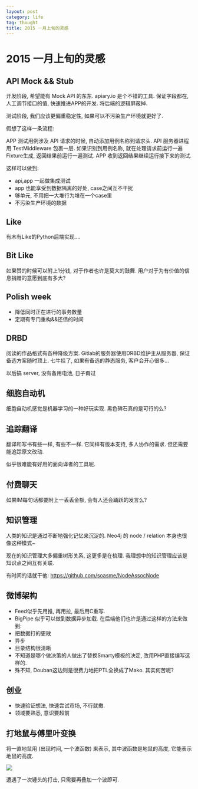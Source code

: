 ```yaml
---
layout: post
category: life
tag: thought
title: 2015 一月上旬的灵感
---
```


# 2015 一月上旬的灵感


## API Mock && Stub

开发阶段, 希望能有 Mock API 的东东.
apiary.io 是个不错的工具.
保证字段都在, 人工调节接口的值, 快速推进APP的开发. 将后端的逻辑屏蔽掉.

测试阶段, 我们应该更偏重稳定性, 如果可以不污染生产环境就更好了.

假想了这样一条流程:

APP 测试用例涉及 API 请求的时候, 自动添加用例名称到请求头.
API 服务器进程用 TestMiddleware 包裹一层.
如果识别到用例名称, 就在处理请求前运行一遍Fixture生成, 返回结果前运行一遍测试.
APP 收到返回结果继续运行接下来的测试.

这样可以做到:

* api,app 一起做集成测试
* app 也能享受到数据隔离的好处, case之间互不干扰
* 够单元, 不用把一大堆行为堆在一个case里
* 不污染生产环境的数据

## Like

有木有Like的Python后端实现....

## Bit Like

如果赞的时候可以附上1分钱, 对于作者也许是莫大的鼓舞.
用户对于为有价值的信息捐赠的意愿到底有多大?

## Polish week

* 降低同时正在进行的事务数量
* 定期有专门重构&&还债的时间

## DRBD

阅读的作品格式有各种降级方案.
Gitlab的服务器使用DRBD维护主从服务器, 保证备选方案随时顶上.
七牛挂了, 如果有备选的静态服务, 客户会开心很多...

以后搞 server, 没有备用电池, 日子甭过

## 细胞自动机

细胞自动机感觉是机器学习的一种好玩实现.
黑色碑石真的是可行的么?

## 追踪翻译

翻译和写书有些一样, 有些不一样.
它同样有版本支持, 多人协作的需求.
但还需要能追踪原文改动.

似乎很难能有好用的面向译者的工具呢.

## 付费聊天

如果IM每句话都要附上一丢丢金额, 会有人还会踊跃的发言么?

## 知识管理

人类的知识是通过不断地强化记忆来沉淀的.
Neo4j 的 node / relation 本身也很像这种模式~

现在的知识管理大多偏重树形关系, 这更多是在梳理.
我理想中的知识管理应该是知识点之间互有关联.

有时间的话就干他: https://github.com/soasme/NodeAssocNode

## 微博架构

* Feed似乎先用推, 再用拉, 最后用C重写.
* BigPipe 似乎可以做到数据异步加载. 在后端他们也许是通过这样的方法来做到:
 * 把数据打的更散
 * 异步
* 目录结构很清晰
* 不知道是哪个做决策的人做出了替换Smarty模板的决定, 改用PHP直接编写这样的.
 * 殊不知, Douban这边则是很费力地把PTL全换成了Mako. 其实何苦呢?

## 创业

* 快速验证想法, 快速尝试市场, 不行就撤.
* 领域要熟悉, 意识要超前

## 打地鼠与傅里叶变换

将一直地鼠用 (出现时间, 一个波函数) 来表示, 其中波函数是地鼠的高度, 它能表示地鼠的高度.

![](http://upload.wikimedia.org/wikipedia/commons/7/72/Fourier_transform_time_and_frequency_domains_%28small%29.gif)

遭遇了一次锤头的打击, 只需要再叠加一个波即可.
